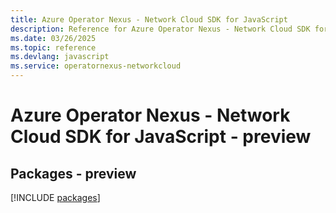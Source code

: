 ```yaml
---
title: Azure Operator Nexus - Network Cloud SDK for JavaScript
description: Reference for Azure Operator Nexus - Network Cloud SDK for JavaScript
ms.date: 03/26/2025
ms.topic: reference
ms.devlang: javascript
ms.service: operatornexus-networkcloud
---
```

# Azure Operator Nexus - Network Cloud SDK for JavaScript - preview
## Packages - preview
[!INCLUDE [packages](operator-nexus---network-cloud-index.md)]